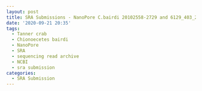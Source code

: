 ```yaml
---
layout: post
title: SRA Submissions - NanoPore C.bairdi 20102558-2729 and 6129_403_26
date: '2020-09-21 20:35'
tags:
  - Tanner crab
  - Chionoecetes bairdi
  - NanoPore
  - SRA
  - sequencing read archive
  - NCBI
  - sra submission
categories:
  - SRA Submission
---
```

